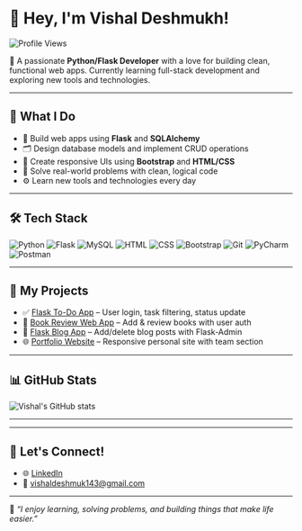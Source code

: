 # 👋 Hey, I'm Vishal Deshmukh!

![Profile Views](https://komarev.com/ghpvc/?username=vishaldeshmukh2k6&label=PROFILE+VIEWS&color=0e75b6&style=flat)

🚀 A passionate **Python/Flask Developer** with a love for building clean, functional web apps. Currently learning full-stack development and exploring new tools and technologies.

---

## 💼 What I Do

- 🔧 Build web apps using **Flask** and **SQLAlchemy**
- 🗂 Design database models and implement CRUD operations
- 🎨 Create responsive UIs using **Bootstrap** and **HTML/CSS**
- 🧠 Solve real-world problems with clean, logical code
- ⚙️ Learn new tools and technologies every day

---

## 🛠️ Tech Stack

![Python](https://img.shields.io/badge/-Python-3776AB?style=flat&logo=python&logoColor=white)
![Flask](https://img.shields.io/badge/-Flask-000000?style=flat&logo=flask)
![MySQL](https://img.shields.io/badge/-MySQL-00758F?style=flat&logo=mysql&logoColor=white)
![HTML](https://img.shields.io/badge/-HTML5-E34F26?style=flat&logo=html5&logoColor=white)
![CSS](https://img.shields.io/badge/-CSS3-1572B6?style=flat&logo=css3)
![Bootstrap](https://img.shields.io/badge/-Bootstrap-563D7C?style=flat&logo=bootstrap)
![Git](https://img.shields.io/badge/-Git-F05032?style=flat&logo=git&logoColor=white)
![PyCharm](https://img.shields.io/badge/-PyCharm-000000?style=flat&logo=pycharm&logoColor=white)
![Postman](https://img.shields.io/badge/-Postman-FF6C37?style=flat&logo=postman&logoColor=white)


---

## 📂 My Projects

- ✅ [Flask To-Do App](https://github.com/vishaldeshmukh2k6/flask-todo-app) – User login, task filtering, status update
- 📖 [Book Review Web App](https://github.com/vishaldeshmukh2k6/flask-book-review) – Add & review books with user auth
- 📝 [Flask Blog App](https://github.com/vishaldeshmukh2k6/flask-blog) – Add/delete blog posts with Flask-Admin
- 🌐 [Portfolio Website](https://github.com/vishaldeshmukh2k6/portfolio-site) – Responsive personal site with team section

---

## 📊 GitHub Stats

![Vishal's GitHub stats](https://github-readme-stats.vercel.app/api?username=vishaldeshmukh2k6&show_icons=true&theme=radical)

---




---

## 🤝 Let's Connect!

- 🌐 [LinkedIn](https://www.linkedin.com/in/coder2024/)
- 📧 vishaldeshmuk143@gmail.com

---

🧠 *“I enjoy learning, solving problems, and building things that make life easier.”*


